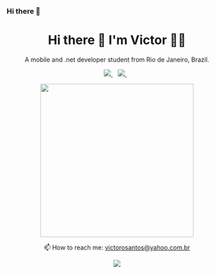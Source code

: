 ### Hi there 👋

<h1 align='center'>
  Hi there 👋 I'm Victor 👨‍💻
</h1>

<p align='center'>
  A mobile and .net developer student from Rio de Janeiro, Brazil.
</p>

<p align='center'>
    <a href="https://www.linkedin.com/in/victor-amadeu-santos-512156218/">
    <img src="https://img.shields.io/badge/linkedin-%230077B5.svg?&style=for-the-badge&logo=linkedin&logoColor=white" />
  </a>&nbsp;&nbsp;
  <a href="https://www.instagram.com/victor__alfa/">
    <img src="https://img.shields.io/badge/instagram-%23E4405F.svg?&style=for-the-badge&logo=instagram&logoColor=white" />        
  </a>&nbsp;&nbsp;
  </p>

<p align='center'>
  <a href="#"><img src="https://github-readme-stats.vercel.app/api?username=victoralfa&show_icons=true&count_private=true&theme=dark" width="350"></a>
</p>

<p align='center'>
  📫 How to reach me: <a href='mailto:victorosantos@yahoo.com.br'>victorosantos@yahoo.com.br</a>
</p>
<p align='center'>
  <a href="#"><img src="https://badges.pufler.dev/visits/victoralfa/victoralfa"></a>
</p>

<!--
**VictorAlfa/VictorAlfa** is a ✨ _special_ ✨ repository because its `README.md` (this file) appears on your GitHub profile.
Here are some ideas to get you started:
- 🔭 I’m currently working on ...
- 🌱 I’m currently learning ...
- 👯 I’m looking to collaborate on ...
- 🤔 I’m looking for help with ...
- 💬 Ask me about ...
- 📫 How to reach me: ...
- 😄 Pronouns: ...
- ⚡ Fun fact: ...
-->
